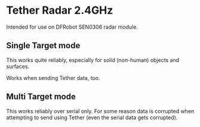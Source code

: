 # Tether Radar 2.4GHz

Intended for use on DFRobot SEN0306 radar module.

## Single Target mode
This works quite reliably, especially for solid (non-human) objects and surfaces.

Works when sending Tether data, too.

## Multi Target mode
This works reliably over serial only. For some reason data is corrupted when attempting to send using Tether (even the serial data gets corrupted).